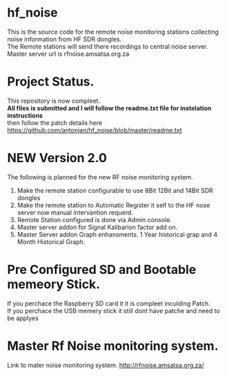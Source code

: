 # hf_noise<br>
This is the source code for the remote noise monitoring stations collecting noise information from HF SDR dongles.<br>
The Remote stations will send there recordings to central noise server.<br>
Master server url is rfnoise.amsatsa.org.za<br>
# Project Status.
This repository is now compleet.<br>
<b>All files is submitted and I will follow the readme.txt file for instelation instructions</b><br>
then follow the patch details here <a href="https://github.com/antonjan/hf_noise/blob/master/readme.txt">https://github.com/antonjan/hf_noise/blob/master/readme.txt</a><br>
# NEW Version 2.0
The following is planned for the new RF noise monitoring system.<br>
1) Make the remote station configurable to use 8Bit 12Bit and 14Bit SDR dongles
2) Make the remote station to Automatic Register it self to the HF nose server now manual intervantion requerd.
3) Remote Station configured is done via Admin console.
4) Master server addon for Signal Kalibarion factor add on.
5) Master Server addon Graph enhansments. 1 Year historical grap and 4 Month Historical Graph.

# Pre Configured SD and Bootable memeory Stick.
If you perchace the Raspberry SD card it it is compleet inculding Patch.<br>
If you perchace the USB memery stick it still dont have patche and need to be applyes
# Master Rf Noise monitoring system.
Link to mater noise monitoring system. <a href="http://rfnoise.amsatsa.org.za/">http://rfnoise.amsatsa.org.za/</a><br>
